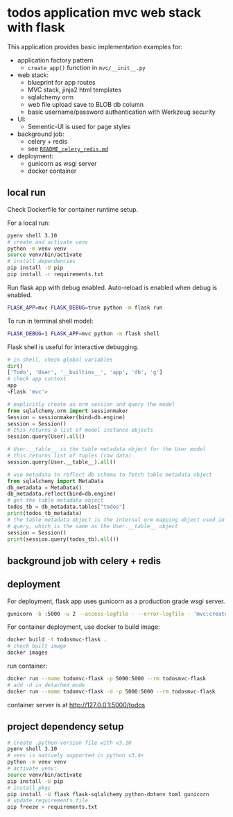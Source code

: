 # todos application mvc web stack with flask

This application provides basic implementation examples for:

- application factory pattern
  - `create_app()` function in `mvc/__init__.py`
- web stack:
  - blueprint for app routes
  - MVC stack, jinja2 html templates
  - sqlalchemy orm
  - web file upload save to BLOB db column
  - basic username/password authentication with Werkzeug security
- UI:
  - Sementic-UI is used for page styles
- background job:
  - celery + redis
  - see [`README_celery_redis.md`](./README_celery_redis.md)
- deployment:
  - gunicorn as wsgi server
  - docker container

## local run

Check Dockerfile for container runtime setup.

For a local run:

```sh
pyenv shell 3.10
# create and activate venv
python -m venv venv
source venv/bin/activate
# install dependencies
pip install -U pip
pip install -r requirements.txt
```

Run flask app with debug enabled.
Auto-reload is enabled when debug is enabled.

```sh
FLASK_APP=mvc FLASK_DEBUG=true python -m flask run
```

To run in terminal shell model:

```sh
FLASK_DEBUG=1 FLASK_APP=mvc python -m flask shell
```

Flask shell is useful for interactive debugging.

```python
# in shell, check global variables
dir()
['Todo', 'User', '__builtins__', 'app', 'db', 'g']
# check app context
app
<Flask 'mvc'>

# explicitly create an orm session and query the model
from sqlalchemy.orm import sessionmaker
Session = sessionmaker(bind=db.engine)
session = Session()
# this returns a list of model instance objects
session.query(User).all()

# User.__table__ is the table metadata object for the User model
# this returns list of tuples (row data)
session.query(User.__table__).all()

# use metadata to reflect db schema to fetch table metadata object
from sqlalchemy import MetaData
db_metadata = MetaData()
db_metadata.reflect(bind=db.engine)
# get the table metadata object
todos_tb = db_metadata.tables["todos"]
print(todos_tb_metadata)
# the table metadata object is the internal orm mapping object used in
# query, which is the same as the User.__table__ object
session = Session()
print(session.query(todos_tb).all())
```

## background job with celery + redis

## deployment

For deployment, flask app uses gunicorn as a production grade wsgi server.

```sh
gunicorn -b :5000 -w 2 --access-logfile - --error-logfile - 'mvc:create_app()'
```

For container deployment, use docker to build image:

```sh
docker build -t todosmvc-flask .
# check built image
docker images
```

run container:

```sh
docker run --name todomvc-flask -p 5000:5000 --rm todosmvc-flask
# add -d in detached mode
docker run --name todomvc-flask -d -p 5000:5000 --rm todosmvc-flask
```

container server is at http://127.0.0.1:5000/todos

## project dependency setup

```sh
# create .python-version file with v3.10
pyenv shell 3.10
# venv is natively supported in python v3.4+
python -m venv venv
# activate venv:
source venv/bin/activate
pip install -U pip
# install pkgs
pip install -U flask flask-sqlalchemy python-dotenv toml gunicorn
# update requirements file
pip freeze > requirements.txt
```
